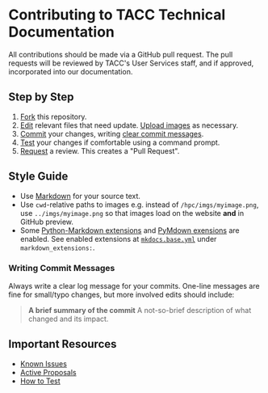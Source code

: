 # Contributing to TACC Technical Documentation

All contributions should be made via a GitHub pull request.  The pull requests will be reviewed by TACC's User Services staff, and if approved, incorporated into our documentation.

## Step by Step

1. [Fork][fork] this repository.
2. [Edit][edit] relevant files that need update.  [Upload images](https://docs.github.com/en/repositories/working-with-files/managing-files/adding-a-file-to-a-repository) as necessary.
3. [Commit][commit] your changes, writing [clear commit messages](#writing-commit-messages).
4. [Test][test] your changes if comfortable using a command prompt.
5. [Request][request] a review. This creates a "Pull Request".

## Style Guide

* Use [Markdown](https://www.markdownguide.org/) for your source text.
* Use `cwd`-relative paths to images e.g. instead of `/hpc/imgs/myimage.png`, use `../imgs/myimage.png` so that images load on the website **and** in GitHub preview.
* Some [Python-Markdown extensions](https://python-markdown.github.io/extensions/) and [PyMdown exensions](https://facelessuser.github.io/pymdown-extensions/#extensions) are enabled.  See enabled extensions at [`mkdocs.base.yml`](https://github.com/TACC/TACC-Docs/blob/main/mkdocs.base.yml) under `markdown_extensions:`.

### Writing Commit Messages

Always write a clear log message for your commits. One-line messages are fine for small/typo changes, but more involved edits should include:

> **A brief summary of the commit**
> A not-so-brief description of what changed and its impact.

## Important Resources

* [Known Issues][issues]
* [Active Proposals][proposals]
* [How to Test][test]

[issues]: https://github.com/TACC/TACC-Docs/issues
[proposals]: https://github.com/TACC/TACC-Docs/pulls
[test]: https://tacc.github.io/mkdocs-tacc/test/#test-locally

[fork]: https://docs.github.com/en/pull-requests/collaborating-with-pull-requests/working-with-forks/fork-a-repo
[edit]: https://docs.github.com/en/repositories/working-with-files/managing-files/editing-files
[commit]: https://docs.github.com/en/pull-requests/committing-changes-to-your-project/creating-and-editing-commits/about-commits
[request]: https://docs.github.com/en/pull-requests/collaborating-with-pull-requests/proposing-changes-to-your-work-with-pull-requests/creating-a-pull-request
